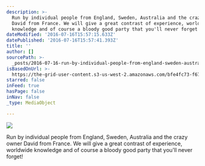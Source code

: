 ```yaml
---
description: >-
  Run by individual people from England, Sweden, Australia and the crazy owner
  David from France. We will give a great contrast of experience, worldwide
  knowledge and of course a bloody good party that you'll never forget!
dateModified: '2016-07-16T15:57:15.633Z'
datePublished: '2016-07-16T15:57:41.393Z'
title: ''
author: []
sourcePath: >-
  _posts/2016-07-16-run-by-individual-people-from-england-sweden-australia-and.md
isBasedOnUrl: >-
  https://the-grid-user-content.s3-us-west-2.amazonaws.com/bfe4fc73-f67a-465c-a980-5f6a50a73e20.jpg
starred: false
inFeed: true
hasPage: false
inNav: false
_type: MediaObject

---
```

![](https://the-grid-user-content.s3-us-west-2.amazonaws.com/bfe4fc73-f67a-465c-a980-5f6a50a73e20.jpg)

Run by individual people from England, Sweden, Australia and the crazy owner David from France. We will give a great contrast of experience, worldwide knowledge and of course a bloody good party that you'll never forget!
